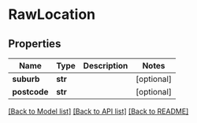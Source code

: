 # RawLocation

## Properties
Name | Type | Description | Notes
------------ | ------------- | ------------- | -------------
**suburb** | **str** |  | [optional] 
**postcode** | **str** |  | [optional] 

[[Back to Model list]](../README.md#documentation-for-models) [[Back to API list]](../README.md#documentation-for-api-endpoints) [[Back to README]](../README.md)

